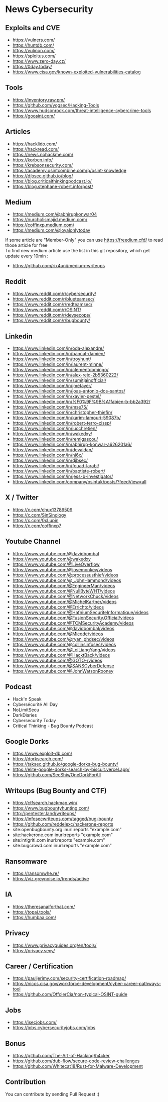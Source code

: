 # News Cybersecurity

## Exploits and CVE
- https://vulners.com/
- https://huntdb.com/
- https://vulmon.com/
- https://sploitus.com/
- https://www.zero-day.cz/
- https://0day.today/
- https://www.cisa.gov/known-exploited-vulnerabilities-catalog

## Tools
- https://inventory.raw.pm/
- https://github.com/yogsec/Hacking-Tools
- https://www.hudsonrock.com/threat-intelligence-cybercrime-tools
- https://goosint.com/

## Articles
- https://hacklido.com/
- https://hackread.com/
- https://news.nohackme.com/
- https://korben.info/
- https://krebsonsecurity.com/
- https://academy.osintcombine.com/p/osint-knowledge
- https://djbsec.github.io/blog/
- https://blog.criticalthinkingpodcast.io/
- https://blog.stephane-robert.info/post/

## Medium
- https://medium.com/@abhirupkonwar04
- https://nurcholismajid.medium.com/
- https://coffinxp.medium.com/
- https://medium.com/@loyalonlytoday

If some article are "Member-Only" you can use https://freedium.cfd/ to read those article for free\
To find new medium article use the list in this git repository, which get update every 10min :
- https://github.com/rix4uni/medium-writeups

## Reddit
- https://www.reddit.com/r/cybersecurity/
- https://www.reddit.com/r/blueteamsec/
- https://www.reddit.com/r/redteamsec/
- https://www.reddit.com/r/OSINT/
- https://www.reddit.com/r/devsecops/
- https://www.reddit.com/r/bugbounty/

## Linkedin
- https://www.linkedin.com/in/oda-alexandre/
- https://www.linkedin.com/in/bancal-damien/
- https://www.linkedin.com/in/troyhunt/
- https://www.linkedin.com/in/laurent-minne/
- https://www.linkedin.com/in/clementdomingo/
- https://www.linkedin.com/in/alex-reid-2b5360222/
- https://www.linkedin.com/in/sumitjainofficial/
- https://www.linkedin.com/in/jmetayer/
- https://www.linkedin.com/in/joas-antonio-dos-santos/
- https://www.linkedin.com/in/xavier-pestel/
- https://www.linkedin.com/in/%F0%9F%9B%A1fabien-b-bb2a392/
- https://www.linkedin.com/in/mse75/
- https://www.linkedin.com/in/christopher-thiefin/
- https://www.linkedin.com/in/karim-lamouri-59087b/
- https://www.linkedin.com/in/robert-terro-cissp/
- https://www.linkedin.com/in/lucchretien/
- https://www.linkedin.com/in/wakedxy/
- https://www.linkedin.com/in/remigascou/
- https://www.linkedin.com/in/abhirup-konwar-a626201a6/
- https://www.linkedin.com/in/devaidan/
- https://www.linkedin.com/in/ni6x/
- https://www.linkedin.com/in/djbsec/
- https://www.linkedin.com/in/fouad-larabi/
- https://www.linkedin.com/in/baptiste-robert/
- https://www.linkedin.com/in/jess-b-investigator/
- https://www.linkedin.com/company/osintuk/posts/?feedView=all

## X / Twitter
- https://x.com/chux13786509
- https://x.com/SinSinology
- https://x.com/0xLupin
- https://x.com/coffinxp7

## Youtube Channel
- https://www.youtube.com/@davidbombal
- https://www.youtube.com/@wakedxy
- https://www.youtube.com/@LiveOverflow
- https://www.youtube.com/@josemonkey/videos
- https://www.youtube.com/@processusthief/videos
- https://www.youtube.com/@_JohnHammond/videos
- https://www.youtube.com/@EngineerMan/videos
- https://www.youtube.com/@NullByteWHT/videos
- https://www.youtube.com/@NetworkChuck/videos
- https://www.youtube.com/@MichelKartner/videos
- https://www.youtube.com/@Errichto/videos
- https://www.youtube.com/@HafniumSecuriteInformatique/videos
- https://www.youtube.com/@FusionSecurity.Official/videos
- https://www.youtube.com/@TCMSecurityAcademy/videos
- https://www.youtube.com/@davidbombal/videos
- https://www.youtube.com/@Micode/videos
- https://www.youtube.com/@ryan_phdsec/videos
- https://www.youtube.com/@collinsinfosec/videos
- https://www.youtube.com/@LoiLiangYang/videos
- https://www.youtube.com/@HacktBack/videos
- https://www.youtube.com/@GOTO-/videos
- https://www.youtube.com/@SANSCyberDefense
- https://www.youtube.com/@JohnWatsonRooney

## Podcast
- Hack'n Speak
- Cybersécurité All Day
- NoLimitSecu
- DarkDiaries
- Cybersecurity Today
- Critical Thinking - Bug Bounty Podcast

## Google Dorks
- https://www.exploit-db.com/
- https://dorksearch.com/
- https://taksec.github.io/google-dorks-bug-bounty/
- https://elite-google-dorks-search-by-biscuit.vercel.app/
- https://github.com/SecShiv/OneDorkForAll

## Writeups (Bug Bounty and CTF)
- https://ctfsearch.hackmap.win/
- https://www.bugbountyhunting.com/
- http://pentester.land/writeups/
- https://infosecwriteups.com/tagged/bug-bounty
- https://github.com/reddelexc/hackerone-reports
- site:openbugbounty.org inurl:reports "example.com"
- site:hackerone.com inurl:reports "example.com"
- site:intigriti.com inurl:reports "example.com"
- site:bugcrowd.com inurl:reports "example.com"

## Ransomware
- https://ransomwhe.re/
- https://viz.greynoise.io/trends/active

## IA
- https://theresanaiforthat.com/
- https://topai.tools/
- https://humbaa.com/

## Privacy
- https://www.privacyguides.org/en/tools/
- https://privacy.sexy/

## Career / Certification
- https://pauljerimy.com/security-certification-roadmap/
- https://niccs.cisa.gov/workforce-development/cyber-career-pathways-tool
- https://github.com/OffcierCia/non-typical-OSINT-guide

## Jobs
- https://isecjobs.com/
- https://jobs.cybersecurityjobs.com/jobs

## Bonus
- https://github.com/The-Art-of-Hacking/h4cker
- https://github.com/dub-flow/secure-code-review-challenges
- https://github.com/Whitecat18/Rust-for-Malware-Development

## Contribution

You can contribute by sending Pull Request :)